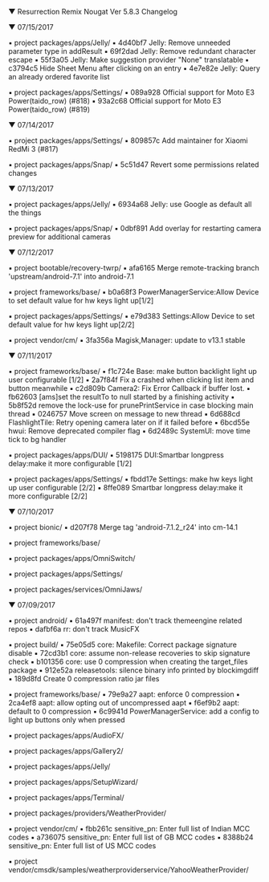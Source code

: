 
 ▼ Resurrection Remix Nougat Ver 5.8.3 Changelog


 ▼ 07/15/2017


 ▪ project packages/apps/Jelly/
 ▪ 4d40bf7 Jelly: Remove unneeded parameter type in addResult
 ▪ 69f2dad Jelly: Remove redundant character escape
 ▪ 55f3a05 Jelly: Make suggestion provider "None" translatable
 ▪ c3794c5 Hide Sheet Menu after clicking on an entry
 ▪ 4e7e82e Jelly: Query an already ordered favorite list

 ▪ project packages/apps/Settings/
 ▪ 089a928 Official support for Moto E3 Power(taido_row) (#818)
 ▪ 93a2c68 Official support for Moto E3 Power(taido_row) (#819)

 ▼ 07/14/2017


 ▪ project packages/apps/Settings/
 ▪ 809857c Add maintainer for Xiaomi RedMi 3 (#817)

 ▪ project packages/apps/Snap/
 ▪ 5c51d47 Revert some permissions related changes

 ▼ 07/13/2017


 ▪ project packages/apps/Jelly/
 ▪ 6934a68 Jelly: use Google as default all the things

 ▪ project packages/apps/Snap/
 ▪ 0dbf891 Add overlay for restarting camera preview for additional cameras

 ▼ 07/12/2017


 ▪ project bootable/recovery-twrp/
 ▪ afa6165 Merge remote-tracking branch 'upstream/android-7.1' into android-7.1

 ▪ project frameworks/base/
 ▪ b0a68f3 PowerManagerService:Allow Device to set default value for hw keys light up[1/2]

 ▪ project packages/apps/Settings/
 ▪ e79d383 Settings:Allow Device to set default value for hw keys light up[2/2]

 ▪ project vendor/cm/
 ▪ 3fa356a Magisk,Manager: update to v13.1 stable

 ▼ 07/11/2017


 ▪ project frameworks/base/
 ▪ f1c724e Base: make button backlight light up user configurable [1/2]
 ▪ 2a7f84f Fix a crashed when clicking list item and button meanwhile
 ▪ c2d809b Camera2: Fix Error Callback if buffer lost.
 ▪ fb62603 [ams]set the resultTo to null started by a finishing activity
 ▪ 5b8f52d remove the lock-use for prunePrintService in case blocking main thread
 ▪ 0246757 Move screen on message to new thread
 ▪ 6d688cd FlashlightTile: Retry opening camera later on if it failed before
 ▪ 6bcd55e hwui: Remove deprecated compiler flag
 ▪ 6d2489c SystemUI: move time tick to bg handler

 ▪ project packages/apps/DUI/
 ▪ 5198175 DUI:Smartbar longpress delay:make it more configurable [1/2]

 ▪ project packages/apps/Settings/
 ▪ fbdd17e Settings: make hw keys light up user configurable [2/2]
 ▪ 8ffe089 Smartbar longpress delay:make it more configurable [2/2]

 ▼ 07/10/2017


 ▪ project bionic/
 ▪ d207f78 Merge tag 'android-7.1.2_r24' into cm-14.1

 ▪ project frameworks/base/

 ▪ project packages/apps/OmniSwitch/

 ▪ project packages/apps/Settings/

 ▪ project packages/services/OmniJaws/

 ▼ 07/09/2017


 ▪ project android/
 ▪ 61a497f manifest: don't track themeengine related repos
 ▪ dafbf6a rr: don't track MusicFX

 ▪ project build/
 ▪ 75e05d5 core: Makefile: Correct package signature disable
 ▪ 72cd3b1 core: assume non-release recoveries to skip signature check
 ▪ b101356 core: use 0 compression when creating the target_files package
 ▪ 912e52a releasetools: silence binary info printed by blockimgdiff
 ▪ 189d8fd Create 0 compression ratio jar files

 ▪ project frameworks/base/
 ▪ 79e9a27 aapt: enforce 0 compression
 ▪ 2ca4ef8 aapt: allow opting out of uncompressed aapt
 ▪ f6ef9b2 aapt: default to 0 compression
 ▪ 6c9941d PowerManagerService: add a config to light up buttons only when pressed

 ▪ project packages/apps/AudioFX/

 ▪ project packages/apps/Gallery2/

 ▪ project packages/apps/Jelly/

 ▪ project packages/apps/SetupWizard/

 ▪ project packages/apps/Terminal/

 ▪ project packages/providers/WeatherProvider/

 ▪ project vendor/cm/
 ▪ fbb261c sensitive_pn: Enter full list of Indian MCC codes
 ▪ a736075 sensitive_pn: Enter full list of GB MCC codes
 ▪ 8388b24 sensitive_pn: Enter full list of US MCC codes

 ▪ project vendor/cmsdk/samples/weatherproviderservice/YahooWeatherProvider/

